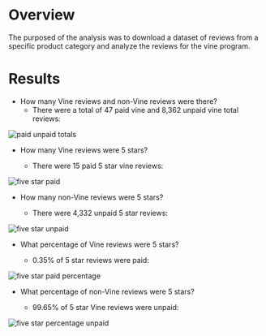 # Overview

The purposed of the analysis was to download a dataset of reviews from a specific product category and analyze the reviews for the vine program.

# Results

* How many Vine reviews and non-Vine reviews were there?
  - There were a total of 47 paid vine and 8,362 unpaid vine total reviews:

![paid unpaid totals](https://user-images.githubusercontent.com/78942457/121835592-ada3ed80-cc9f-11eb-984b-f4fd94f6b039.PNG)


* How many Vine reviews were 5 stars? 

  - There were 15 paid 5 star vine reviews:

![five star paid](https://user-images.githubusercontent.com/78942457/121835648-cdd3ac80-cc9f-11eb-8b61-d0afe0f8cd68.PNG)


* How many non-Vine reviews were 5 stars?

  - There were 4,332 unpaid 5 star reviews:

![five star unpaid](https://user-images.githubusercontent.com/78942457/121835707-e5ab3080-cc9f-11eb-8813-991df61ab4ef.PNG)


* What percentage of Vine reviews were 5 stars?

  - 0.35% of 5 star reviews were paid:

![five star paid percentage](https://user-images.githubusercontent.com/78942457/121835753-070c1c80-cca0-11eb-9c5f-5de6535e6db5.PNG)


* What percentage of non-Vine reviews were 5 stars?

  - 99.65% of 5 star Vine reviews were unpaid:

![five star percentage unpaid](https://user-images.githubusercontent.com/78942457/121835797-1c814680-cca0-11eb-8677-c2af9ed6c236.PNG)
